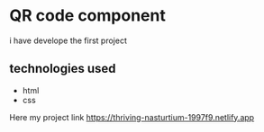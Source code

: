 # QR code component

i have develope the first project

## technologies used

- html
- css

Here my project link
https://thriving-nasturtium-1997f9.netlify.app
